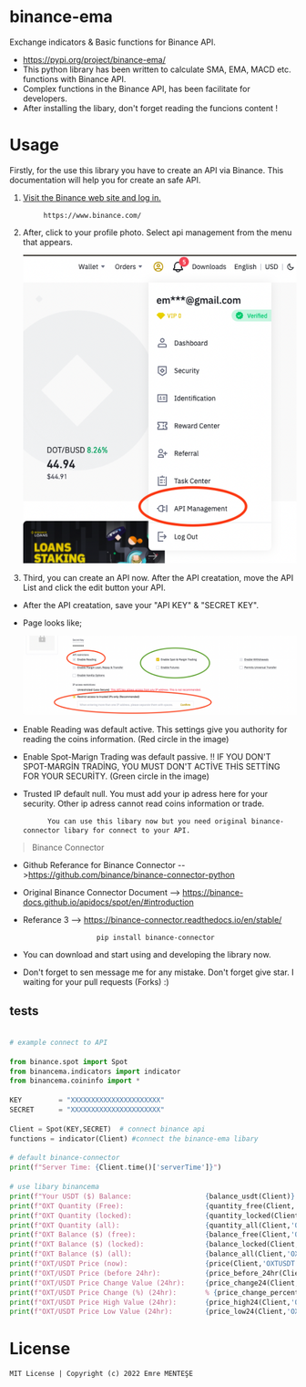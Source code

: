 # binance-ema
Exchange indicators &amp; Basic functions for Binance API.

- https://pypi.org/project/binance-ema/
- This python library has been written to calculate SMA, EMA, MACD etc. functions with Binance API.
- Complex functions in the Binance API, has been facilitate for developers.
- After installing the libary, don't forget reading the funcions content !

# Usage
Firstly, for the use this library you have to create an API via Binance. This documentation will help you for create an safe API.

1) [Visit the Binance web site and log in.](https://www.binance.com/)
            
            https://www.binance.com/
2) After, click to your profile photo. Select api management from the menu that appears.

   ![](https://github.com/emrementese/binance-ema/blob/main/tests/images/menu.png)


3) Third, you can create an API now. After the API creatation,  move the API List and click the edit button your API. 

- After the API creatation, save your "API KEY" & "SECRET KEY".
- Page looks like;

   ![](https://github.com/emrementese/binance-ema/blob/main/tests/images/binance-api-settings.png)
   
* Enable Reading was default active. This settings give you authority for reading the coins information. (Red circle in the image)
* Enable Spot-Marign Trading was default passive. !! IF YOU DON'T SPOT-MARGİN TRADİNG, YOU MUST DON'T ACTİVE THİS SETTİNG FOR YOUR SECURİTY. (Green circle in the image)
* Trusted IP default null. You must add your ip adress here for your security. Other ip adress cannot read coins information or trade.

            You can use this libary now but you need original binance-connector libary for connect to your API.
            
> Binance Connector
- Github Referance for Binance Connector  -->https://github.com/binance/binance-connector-python
- Original Binance Connector Document     --> https://binance-docs.github.io/apidocs/spot/en/#introduction
- Referance 3 --> https://binance-connector.readthedocs.io/en/stable/

                        pip install binance-connector
                        
- You can download and start using and developing the library now.
- Don't forget to sen message me for any mistake. Don't forget give star. I waiting for your pull requests (Forks) :)

## tests
```py

# example connect to API

from binance.spot import Spot
from binancema.indicators import indicator
from binancema.coininfo import *

KEY         = "XXXXXXXXXXXXXXXXXXXXXX"
SECRET      = "XXXXXXXXXXXXXXXXXXXXXX"

Client = Spot(KEY,SECRET)  # connect binance api
functions = indicator(Client) #connect the binance-ema libary

# default binance-connector
print(f"Server Time: {Client.time()['serverTime']}")

# use libary binancema
print(f"Your USDT ($) Balance:                  {balance_usdt(Client)} $")
print(f"OXT Quantity (Free):                    {quantity_free(Client,'OXT')} OXT")
print(f"OXT Quantity (locked):                  {quantity_locked(Client,'OXT')} OXT")
print(f"OXT Quantity (all):                     {quantity_all(Client,'OXT')} OXT")
print(f"OXT Balance ($) (free):                 {balance_free(Client,'OXT')} $")
print(f"OXT Balance ($) (locked):               {balance_locked(Client,'OXT')} $")
print(f"OXT Balance ($) (all):                  {balance_all(Client,'OXT')} $")
print(f"OXT/USDT Price (now):                   {price(Client,'OXTUSDT')}")
print(f"OXT/USDT Price (before 24hr):           {price_before_24hr(Client,'OXTUSDT')}")
print(f"OXT/USDT Price Change Value (24hr):     {price_change24(Client,'OXTUSDT')}")
print(f"OXT/USDT Price Change (%) (24hr):       % {price_change_percent24(Client,'OXTUSDT')}") 
print(f"OXT/USDT Price High Value (24hr):       {price_high24(Client,'OXTUSDT')}") 
print(f"OXT/USDT Price Low Value (24hr):        {price_low24(Client,'OXTUSDT')}")

```

# License


    MIT License | Copyright (c) 2022 Emre MENTEŞE

